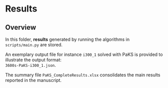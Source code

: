 # Results

## Overview

In this folder, **results** generated by running the algorithms in `scripts/main.py` are stored.

An exemplary output file for instance `i300_1` solved with PaKS is provided to illustrate the output format:  
`3600s-PaKS-i300_1.json`.

The summary file `PaKS_CompleteResults.xlsx` consolidates the main results reported in the manuscript.
